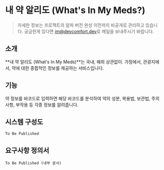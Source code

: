 # 내 약 알리도 (What's In My Meds?)

> 자세한 정보는 프로젝트의 알파 버전 완성 이전까지 비공개로 관리하고 있습니다.
> 궁금한게 있다면 [im@devcomfort.dev](mailto:im@devcomfort.dev)로 메일을 보내주시기 바랍니다.

## 소개

**내 약 알리도 (What's In My Meds)**는 국내, 해외 상관없이. 가정에서, 관광지에서, 약에 대한 종합적인 정보를 제공하는 서비스입니다.

## 기능

약 정보를 바코드로 입력하면 해당 바코드를 분석하여 약의 성분, 복용법, 보관법, 주의사항, 부작용 등 각종 정보를 알려줍니다.

## 시스템 구성도

`To Be Published`

## 요구사항 정의서

`To Be Published (내부 문서)`
